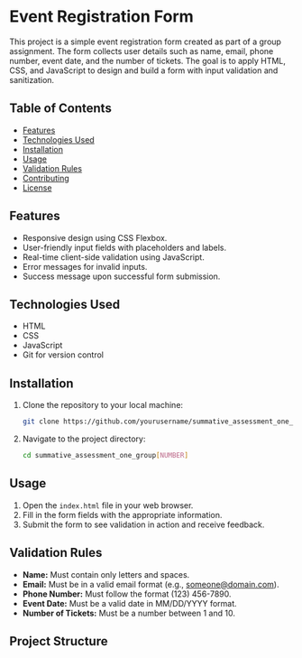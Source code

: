 # Event Registration Form

This project is a simple event registration form created as part of a group assignment. The form collects user details such as name, email, phone number, event date, and the number of tickets. The goal is to apply HTML, CSS, and JavaScript to design and build a form with input validation and sanitization.

## Table of Contents

- [Features](#features)
- [Technologies Used](#technologies-used)
- [Installation](#installation)
- [Usage](#usage)
- [Validation Rules](#validation-rules)
- [Contributing](#contributing)
- [License](#license)

## Features

- Responsive design using CSS Flexbox.
- User-friendly input fields with placeholders and labels.
- Real-time client-side validation using JavaScript.
- Error messages for invalid inputs.
- Success message upon successful form submission.

## Technologies Used

- HTML
- CSS
- JavaScript
- Git for version control

## Installation

1. Clone the repository to your local machine:

    ```bash
    git clone https://github.com/yourusername/summative_assessment_one_group[NUMBER].git
    ```

2. Navigate to the project directory:

    ```bash
    cd summative_assessment_one_group[NUMBER]
    ```

## Usage

1. Open the `index.html` file in your web browser.
2. Fill in the form fields with the appropriate information.
3. Submit the form to see validation in action and receive feedback.

## Validation Rules

- **Name:** Must contain only letters and spaces.
- **Email:** Must be in a valid email format (e.g., someone@domain.com).
- **Phone Number:** Must follow the format (123) 456-7890.
- **Event Date:** Must be a valid date in MM/DD/YYYY format.
- **Number of Tickets:** Must be a number between 1 and 10.

## Project Structure

